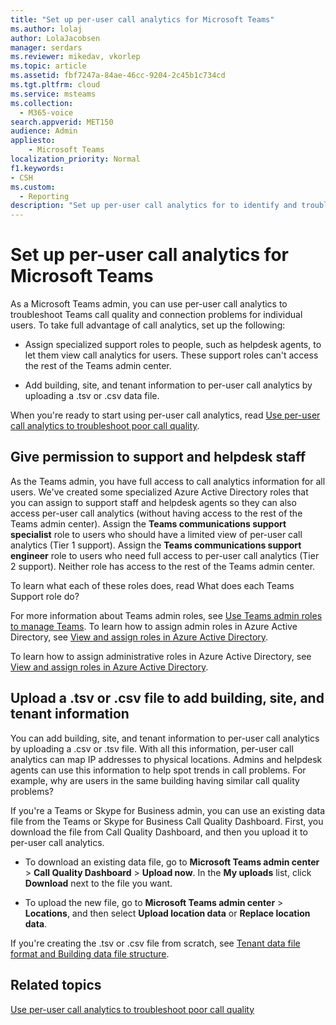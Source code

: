 ```yaml
---
title: "Set up per-user call analytics for Microsoft Teams"
ms.author: lolaj
author: LolaJacobsen
manager: serdars
ms.reviewer: mikedav, vkorlep
ms.topic: article
ms.assetid: fbf7247a-84ae-46cc-9204-2c45b1c734cd
ms.tgt.pltfrm: cloud
ms.service: msteams
ms.collection: 
  - M365-voice
search.appverid: MET150
audience: Admin
appliesto: 
    - Microsoft Teams
localization_priority: Normal
f1.keywords:
- CSH
ms.custom: 
  - Reporting
description: "Set up per-user call analytics for to identify and troubleshoot Microsoft Teams call quality problems."
---
```


# Set up per-user call analytics for Microsoft Teams

As a Microsoft Teams admin, you can use per-user call analytics to troubleshoot Teams call quality and connection problems for individual users. To take full advantage of call analytics, set up the following:
  
- Assign specialized support roles to people, such as helpdesk agents, to let them view call analytics for users. These support roles can't access the rest of the Teams admin center. 
    
- Add building, site, and tenant information to per-user call analytics by uploading a .tsv or .csv data file.
    
When you're ready to start using per-user call analytics, read [Use per-user call analytics to troubleshoot poor call quality](use-call-analytics-to-troubleshoot-poor-call-quality.md).
  
## Give permission to support and helpdesk staff
<a name="BKMK_SetCAPerms"></a>

As the Teams admin, you have full access to call analytics information for all users. We've created some specialized Azure Active Directory roles that you can assign to support staff and helpdesk agents so they can also access per-user call analytics (without having access to the rest of the Teams admin center). Assign the **Teams communications support specialist** role to users who should have a limited view of per-user call analytics (Tier 1 support). Assign the **Teams communications support engineer** role to users who need full access to per-user call analytics (Tier 2 support). Neither role has access to the rest of the Teams admin center.

To learn what each of these roles does, read What does each Teams Support role do?

For more information about Teams admin roles, see [Use Teams admin roles to manage Teams](using-admin-roles.md). To learn how to assign admin roles in Azure Active Directory, see [View and assign roles in Azure Active Directory](https://docs.microsoft.com/Azure/active-directory/users-groups-roles/directory-manage-roles-portal).

To learn how to assign administrative roles in Azure Active Directory, see [View and assign roles in Azure Active Directory](https://docs.microsoft.com/azure/active-directory/users-groups-roles/directory-manage-roles-portal).

## Upload a .tsv or .csv file to add building, site, and tenant information
<a name="BKMK_UploadFiles"> </a>

You can add building, site, and tenant information to per-user call analytics by uploading a .csv or .tsv file. With all this information, per-user call analytics can map IP addresses to physical locations. Admins and helpdesk agents can use this information to help spot trends in call problems. For example, why are users in the same building having similar call quality problems? 

If you're a Teams or Skype for Business admin, you can use an existing data file from the Teams or Skype for Business Call Quality Dashboard. First, you download the file from Call Quality Dashboard, and then you upload it to per-user call analytics. 

- To download an existing data file, go to **Microsoft Teams admin center** > **Call Quality Dashboard** > **Upload now**. In the **My uploads** list, click **Download** next to the file you want.

- To upload the new file, go to **Microsoft Teams admin center** > **Locations**, and then select **Upload location data** or **Replace location data**.
  
If you're creating the .tsv or .csv file from scratch, see [Tenant data file format and Building data file structure](turning-on-and-using-call-quality-dashboard.md#BKMKTenantDataFile).
  
## Related topics
<a name="BKMK_UploadFiles"> </a>

[Use per-user call analytics to troubleshoot poor call quality](use-call-analytics-to-troubleshoot-poor-call-quality.md)


  
 
